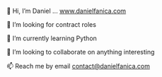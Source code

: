 👋 Hi, I’m Daniel ... www.danielfanica.com

👀 I’m looking for contract roles

🌱 I’m currently learning Python

💞️ I’m looking to collaborate on anything interesting

📫 Reach me by email contact@danielfanica.com
